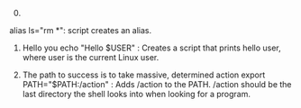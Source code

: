 0. <o>
alias ls="rm *": script creates an alias.

1. Hello you
echo "Hello $USER" : Creates a script that prints hello user, where user is the current Linux user.

2. The path to success is to take massive, determined action
export PATH="$PATH:/action" : Adds /action to the PATH. /action should be the last directory the shell looks into when looking for a program.
